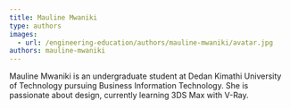 ```yaml
---
title: Mauline Mwaniki
type: authors
images:
  - url: /engineering-education/authors/mauline-mwaniki/avatar.jpg
authors: mauline-mwaniki
---
```

Mauline Mwaniki is an undergraduate student at Dedan Kimathi University of Technology pursuing Business Information Technology. She is passionate about design, currently learning 3DS Max with V-Ray.
